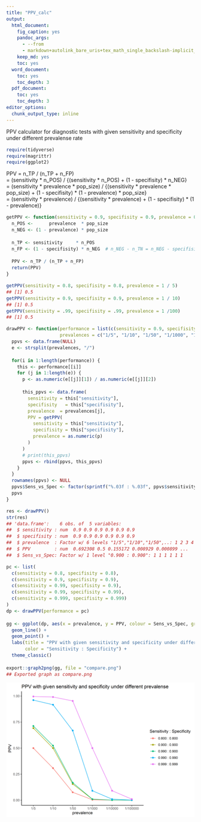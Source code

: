 ```yaml
---
title: "PPV_calc"
output:
  html_document:
    fig_caption: yes
    pandoc_args:
      - --from
      - markdown+autolink_bare_uris+tex_math_single_backslash-implicit_figures
    keep_md: yes
    toc: yes
  word_document:
    toc: yes
    toc_depth: 3
  pdf_document:
    toc: yes
    toc_depth: 3
editor_options: 
  chunk_output_type: inline
---
```




PPV calculator for diagnostic tests with given sensitivity and specificity under different prevalense rate



```r
require(tidyverse)
require(magrittr)
require(ggplot2)
```

PPV = n_TP / (n_TP + n_FP)   
    = (sensitivity * n_POS) / {(sensitivity * n_POS) + (1 - specifisity) * n_NEG}  
    = (sensitivity * prevalence * pop_size) / {(sensitivity * prevalence * pop_size) + (1 - specifisity) * (1 - prevalence) * pop_size}    
    = (sensitivity * prevalence) / {(sensitivity * prevalence) + (1 - specifisity) * (1 - prevalence)}    


```r
getPPV <- function(sensitivity = 0.9, specifisity = 0.9, prevalence = 0.1, pop_size = 100000) {
  n_POS <-      prevalence  * pop_size
  n_NEG <- (1 - prevalence) * pop_size
  
  n_TP <- sensitivity     * n_POS
  n_FP <- (1 - specifisity) * n_NEG  # n_NEG - n_TN = n_NEG - specifisity * n_NEG
  
  PPV <- n_TP / (n_TP + n_FP) 
  return(PPV)
}
```


```r
getPPV(sensitivity = 0.8, specifisity = 0.8, prevalence = 1 / 5)
## [1] 0.5
getPPV(sensitivity = 0.9, specifisity = 0.9, prevalence = 1 / 10)
## [1] 0.5
getPPV(sensitivity = .99, specifisity = .99, prevalence = 1 /100)
## [1] 0.5
```


```r
drawPPV <- function(performance = list(c(sensitivity = 0.9, specifisity = 0.9)),
                    prevalences = c("1/5", "1/10", "1/50", "1/1000", "1/10000", "1/100000")) {
  ppvs <- data.frame(NULL)
  e <- strsplit(prevalences, "/")
  
  for(i in 1:length(performance)) {
    this <- performance[[i]]
    for (j in 1:length(e)) {
      p <- as.numeric(e[[j]][1]) / as.numeric(e[[j]][2])
      
      this_ppvs <- data.frame(
        sensitivity = this["sensitivity"], 
        specifisity   = this["specifisity"], 
        prevalence  = prevalences[j], 
        PPV = getPPV(
          sensitivity = this["sensitivity"],
          specifisity = this["specifisity"],
          prevalence = as.numeric(p)
        )
      )
      # print(this_ppvs)  
      ppvs <- rbind(ppvs, this_ppvs)
    }
  }
  rownames(ppvs) <- NULL
  ppvs$Sens_vs_Spec <- factor(sprintf("%.03f : %.03f", ppvs$sensitivity, ppvs$specifisity))
  ppvs
}
```


```r
res <- drawPPV()
str(res)
## 'data.frame':	6 obs. of  5 variables:
##  $ sensitivity : num  0.9 0.9 0.9 0.9 0.9 0.9
##  $ specifisity : num  0.9 0.9 0.9 0.9 0.9 0.9
##  $ prevalence  : Factor w/ 6 levels "1/5","1/10","1/50",..: 1 2 3 4 5 6
##  $ PPV         : num  0.692308 0.5 0.155172 0.008929 0.000899 ...
##  $ Sens_vs_Spec: Factor w/ 1 level "0.900 : 0.900": 1 1 1 1 1 1
```


```r
pc <- list(
  c(sensitivity = 0.8, specifisity = 0.8),
  c(sensitivity = 0.9, specifisity = 0.9),
  c(sensitivity = 0.99, specifisity = 0.9),
  c(sensitivity = 0.99, specifisity = 0.99),
  c(sensitivity = 0.999, specifisity = 0.999)
)
dp <- drawPPV(performance = pc)

gg <- ggplot(dp, aes(x = prevalence, y = PPV, colour = Sens_vs_Spec, group = Sens_vs_Spec)) +
  geom_line() +
  geom_point() +
  labs(title = "PPV with given sensitivity and specificity under different prevalense",
       color = "Sensitivity : Specificity") +
  theme_classic()

export::graph2png(gg, file = "compare.png")
## Exported graph as compare.png
```

![](./compare.png)


